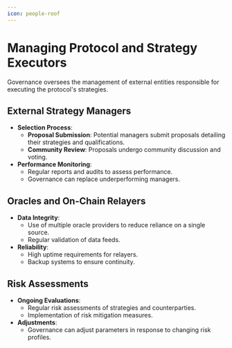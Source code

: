```yaml
---
icon: people-roof
---
```


# Managing Protocol and Strategy Executors

Governance oversees the management of external entities responsible for executing the protocol's strategies.

## External Strategy Managers

* **Selection Process**:
  * **Proposal Submission**: Potential managers submit proposals detailing their strategies and qualifications.
  * **Community Review**: Proposals undergo community discussion and voting.
* **Performance Monitoring**:
  * Regular reports and audits to assess performance.
  * Governance can replace underperforming managers.

## Oracles and On-Chain Relayers

* **Data Integrity**:
  * Use of multiple oracle providers to reduce reliance on a single source.
  * Regular validation of data feeds.
* **Reliability**:
  * High uptime requirements for relayers.
  * Backup systems to ensure continuity.

## Risk Assessments

* **Ongoing Evaluations**:
  * Regular risk assessments of strategies and counterparties.
  * Implementation of risk mitigation measures.
* **Adjustments**:
  * Governance can adjust parameters in response to changing risk profiles.
